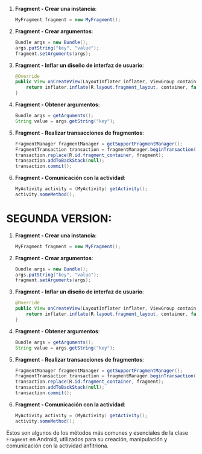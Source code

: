 1. **Fragment - Crear una instancia**:

   ```java
   MyFragment fragment = new MyFragment();
   ```

2. **Fragment - Crear argumentos**:

   ```java
   Bundle args = new Bundle();
   args.putString("key", "value");
   fragment.setArguments(args);
   ```

3. **Fragment - Inflar un diseño de interfaz de usuario**:

   ```java
   @Override
   public View onCreateView(LayoutInflater inflater, ViewGroup container, Bundle savedInstanceState) {
       return inflater.inflate(R.layout.fragment_layout, container, false);
   }
   ```

4. **Fragment - Obtener argumentos**:

   ```java
   Bundle args = getArguments();
   String value = args.getString("key");
   ```

5. **Fragment - Realizar transacciones de fragmentos**:

   ```java
   FragmentManager fragmentManager = getSupportFragmentManager();
   FragmentTransaction transaction = fragmentManager.beginTransaction();
   transaction.replace(R.id.fragment_container, fragment);
   transaction.addToBackStack(null);
   transaction.commit();
   ```

6. **Fragment - Comunicación con la actividad**:

   ```java
   MyActivity activity = (MyActivity) getActivity();
   activity.someMethod();
   ```

# SEGUNDA VERSION:

1. **Fragment - Crear una instancia**:

   ```java
   MyFragment fragment = new MyFragment();
   ```

2. **Fragment - Crear argumentos**:

   ```java
   Bundle args = new Bundle();
   args.putString("key", "value");
   fragment.setArguments(args);
   ```

3. **Fragment - Inflar un diseño de interfaz de usuario**:

   ```java
   @Override
   public View onCreateView(LayoutInflater inflater, ViewGroup container, Bundle savedInstanceState) {
       return inflater.inflate(R.layout.fragment_layout, container, false);
   }
   ```

4. **Fragment - Obtener argumentos**:

   ```java
   Bundle args = getArguments();
   String value = args.getString("key");
   ```

5. **Fragment - Realizar transacciones de fragmentos**:

   ```java
   FragmentManager fragmentManager = getSupportFragmentManager();
   FragmentTransaction transaction = fragmentManager.beginTransaction();
   transaction.replace(R.id.fragment_container, fragment);
   transaction.addToBackStack(null);
   transaction.commit();
   ```

6. **Fragment - Comunicación con la actividad**:

   ```java
   MyActivity activity = (MyActivity) getActivity();
   activity.someMethod();
   ```

Estos son algunos de los métodos más comunes y esenciales de la clase `Fragment` en Android, utilizados para su creación, manipulación y comunicación con la actividad anfitriona.
